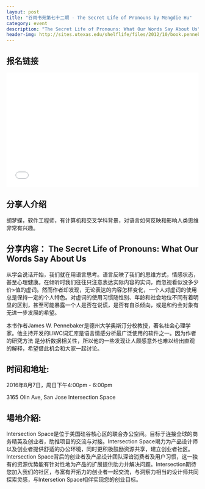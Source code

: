 ```yaml
---
layout: post
title: "谷雨书苑第七十二期 - The Secret Life of Pronouns by Mengdie Hu"
category: event
description: "The Secret Life of Pronouns: What Our Words Say About Us"
header-img: http://sites.utexas.edu/shelflife/files/2012/10/book.pennebaker.jpg
---
```


## 报名链接
<div style="width:100%; text-align:left;" ><iframe src="//eventbrite.com/tickets-external?eid=26894370787&ref=etckt" frameborder="0" height="300" width="100%" vspace="0" hspace="0" marginheight="5" marginwidth="5" scrolling="auto" allowtransparency="true"></iframe></div>

## 分享人介绍

胡梦蝶，软件工程师，有计算机和交叉学科背景，对语言如何反映和影响人类思维非常有兴趣。

## 分享内容： The Secret Life of Pronouns: What Our Words Say About Us

从学会说话开始，我们就在用语言思考。语言反映了我们的思维方式，情感状态，甚至心理健康。在倾听时我们往往只注意表达实际内容的实词，而忽视看似没多少价>值的虚词。然而作者却发现，无论表达的内容怎样变化，一个人对虚词的使用总是保持一定的个人特色。对虚词的使用习惯随性别、年龄和社会地位不同有着明显的区别，甚至可能暴露一个人是否在说谎，是否有自杀倾向，或是和约会对象有无进一步发展的希望。

本书作者James W. Pennebaker是德州大学奥斯汀分校教授，著名社会心理学家。他主持开发的LIWC词汇库是语言情感分析最广泛使用的软件之一。因为作者的研究方法
是分析数据相关性，所以他的一些发现让人颇感意外也难以给出直观的解释，希望借此机会和大家一起讨论。

## 时间和地址:
2016年8月7日，周日下午4:00pm - 6:00pm

3165 Olin Ave, San Jose    Intersection Space

## 場地介紹:
Intersection Space是位于美国硅谷核心区的联合办公空间。目标于连接全球的商务精英及创业者，助推项目的交流与对接。Intersection Space竭力为产品设计师以及创业者提供舒适的办公环境，同时更积极鼓励资源共享，建立创业者社区。Intersection Space背后的创业者及产品设计团队深谙消费者及用户习惯，这一独有的资源优势能有针对性地为产品的扩展提供助力并解决问题。Intersection期待您加入我们的社区，与富有开拓力的创业者一起交流，与洞察力相当的设计师共同探索灵感，与Intersetion Space相伴实现您的创业目标。

